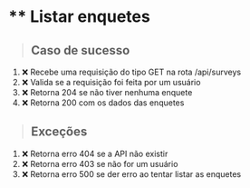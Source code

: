 # ** Listar enquetes

> ## Caso de sucesso
1. :x: Recebe uma requisição do tipo GET na rota /api/surveys
2. :x: Valida se a requisição foi feita por um usuário
3. :x: Retorna 204 se não tiver nenhuma enquete
4. :x: Retorna 200 com os dados das enquetes

> ## Exceções
1. :x: Retorna erro 404 se a API não existir
2. :x: Retorna erro 403 se não for um usuário
3. :x: Retorna erro 500 se der erro ao tentar listar as enquetes
